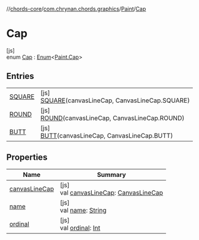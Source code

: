 //[chords-core](../../../../index.md)/[com.chrynan.chords.graphics](../../index.md)/[Paint](../index.md)/[Cap](index.md)

# Cap

[js]\
enum [Cap](index.md) : [Enum](https://kotlinlang.org/api/latest/jvm/stdlib/kotlin/-enum/index.html)&lt;[Paint.Cap](index.md)&gt;

## Entries

| | |
|---|---|
| [SQUARE](-s-q-u-a-r-e/index.md) | [js]<br>[SQUARE](-s-q-u-a-r-e/index.md)(canvasLineCap, CanvasLineCap.SQUARE) |
| [ROUND](-r-o-u-n-d/index.md) | [js]<br>[ROUND](-r-o-u-n-d/index.md)(canvasLineCap, CanvasLineCap.ROUND) |
| [BUTT](-b-u-t-t/index.md) | [js]<br>[BUTT](-b-u-t-t/index.md)(canvasLineCap, CanvasLineCap.BUTT) |

## Properties

| Name | Summary |
|---|---|
| [canvasLineCap](canvas-line-cap.md) | [js]<br>val [canvasLineCap](canvas-line-cap.md): [CanvasLineCap](https://kotlinlang.org/api/latest/jvm/stdlib/org.w3c.dom/-canvas-line-cap/index.html) |
| [name](../-fill-rule/-e-v-e-n_-o-d-d/index.md#-372974862%2FProperties%2F-844443233) | [js]<br>val [name](../-fill-rule/-e-v-e-n_-o-d-d/index.md#-372974862%2FProperties%2F-844443233): [String](https://kotlinlang.org/api/latest/jvm/stdlib/kotlin/-string/index.html) |
| [ordinal](../-fill-rule/-e-v-e-n_-o-d-d/index.md#-739389684%2FProperties%2F-844443233) | [js]<br>val [ordinal](../-fill-rule/-e-v-e-n_-o-d-d/index.md#-739389684%2FProperties%2F-844443233): [Int](https://kotlinlang.org/api/latest/jvm/stdlib/kotlin/-int/index.html) |
